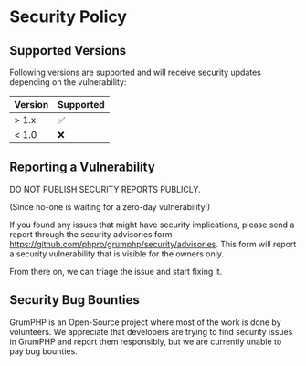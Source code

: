 # Security Policy

## Supported Versions

Following versions are supported and will receive security updates depending on the vulnerability:

| Version | Supported          |
| ------- | ------------------ |
| > 1.x   | :white_check_mark: |
| < 1.0   | :x:                |


## Reporting a Vulnerability

DO NOT PUBLISH SECURITY REPORTS PUBLICLY.

(Since no-one is waiting for a zero-day vulnerability!)

If you found any issues that might have security implications,
please send a report through the security advisories form https://github.com/phpro/grumphp/security/advisories.
This form will report a security vulnerability that is visible for the owners only.

From there on, we can triage the issue and start fixing it.


## Security Bug Bounties

GrumPHP is an Open-Source project where most of the work is done by volunteers. We appreciate that developers are trying to find security issues in GrumPHP and report them responsibly, but we are currently unable to pay bug bounties. 


